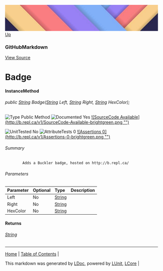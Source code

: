 ![](../Content/LDoc-banner-small.png "")
[Up](GitHubMarkdown.md)
### GitHubMarkdown
[View Source](../Markdown/GitHubMarkdown.cs)
# Badge
#### InstanceMethod
###### public <a href="https://www.google.com/#q=C%23+System.String" alt="Search for this type" target="_blank">String</a> Badge(<a href="https://www.google.com/#q=C%23+System.String" alt="Search for this type" target="_blank">String</a> Left, <a href="https://www.google.com/#q=C%23+System.String" alt="Search for this type" target="_blank">String</a> Right, <a href="https://www.google.com/#q=C%23+System.String" alt="Search for this type" target="_blank">String</a> HexColor);

![Type Public Method](http://b.repl.ca/v1/Type-Public%20Method-lightgrey.png "") ![Documented Yes](http://b.repl.ca/v1/Documented-Yes-brightgreen.png "") [![SourceCode Available](http://b.repl.ca/v1/SourceCode-Available-brightgreen.png &quot;&quot;)](../Markdown/GitHubMarkdown.cs#L464)

![UnitTested No](http://b.repl.ca/v1/UnitTested-No-lightgrey.png "") ![AttributeTests 0](http://b.repl.ca/v1/AttributeTests-0-lightgrey.png "") [![Assertions 0](http://b.repl.ca/v1/Assertions-0-brightgreen.png &quot;&quot;)](../Markdown/GitHubMarkdown.cs)
###### Summary

            Adds a Buckler badge, hosted on http://b.repl.ca/
            
###### Parameters

Parameter | Optional | Type | Description
:---  | :---  | :---  | :--- 
Left | No | <a href="https://www.google.com/#q=C%23+System.String" alt="Search for this type" target="_blank">String</a> | 
Right | No | <a href="https://www.google.com/#q=C%23+System.String" alt="Search for this type" target="_blank">String</a> | 
HexColor | No | <a href="https://www.google.com/#q=C%23+System.String" alt="Search for this type" target="_blank">String</a> | 

#### Returns
###### <a href="https://www.google.com/#q=C%23+System.String" alt="Search for this type" target="_blank">String</a>
---

[Home](../../README.md) | [Table of Contents](../../TableOfContents.md) | 


This markdown was generated by [LDoc](https://github.com/CodeSingularity/LDoc), powered by [LUnit](https://github.com/CodeSingularity/LUnit), [LCore](https://github.com/CodeSingularity/LCore) | 

